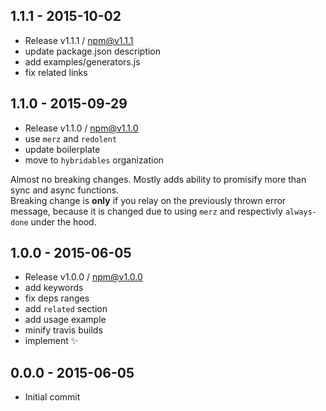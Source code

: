 

## 1.1.1 - 2015-10-02
- Release v1.1.1 / npm@v1.1.1
- update package.json description
- add examples/generators.js
- fix related links

## 1.1.0 - 2015-09-29
- Release v1.1.0 / npm@v1.1.0
- use `merz` and `redolent`
- update boilerplate
- move to `hybridables` organization

Almost no breaking changes. Mostly adds ability to promisify more than sync and async functions.  
Breaking change is **only** if you relay on the previously thrown error message, because it is changed due to using `merz` and respectivly `always-done` under the hood.

## 1.0.0 - 2015-06-05
- Release v1.0.0 / npm@v1.0.0
- add keywords
- fix deps ranges
- add `related` section
- add usage example
- minify travis builds
- implement :sparkles:

## 0.0.0 - 2015-06-05
- Initial commit